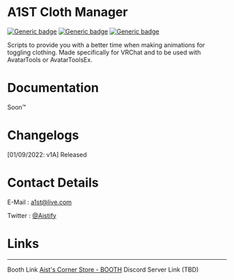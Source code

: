 


# A1ST Cloth Manager


[![Generic badge](https://img.shields.io/badge/Unity-2019.4.31f1-informational.svg)](https://unity3d.com/unity/whats-new/2019.4.31)
[![Generic badge](https://img.shields.io/badge/SDK-AvatarSDK3-informational.svg)](https://vrchat.com/home/download)
[![Generic badge](https://img.shields.io/github/release/Aistify/Manager?display_name=tag&label=v1A)](https://github.com/Aistify/A1ST-Cloth-Manager/releases/v1A)

Scripts to provide you with a better time when making animations for toggling clothing.
Made specifically for VRChat and to be used with AvatarTools or AvatarToolsEx.

# [](https://github.com/Aistify/A1ST-Cloth-Manager/blob/master/README.md#changelog)Documentation



Soon:tm:


# [](https://github.com/Aistify/A1ST-Cloth-Manager/blob/master/README.md#changelog)Changelogs



[01/09/2022: v1A] Released

# [](https://github.com/Aistify/A1ST-Cloth-Manager/blob/master/README.md#contacts)Contact Details



E-Mail :  [a1st@live.com](mailto:a1st@live.com)

Twitter : [@Aistify](https://twitter.com/aistify)

# [](https://github.com/Aistify/A1ST-Cloth-Manager/blob/master/README.md#repository)Links

----------

Booth Link  [Aist's Corner Store - BOOTH](https://aist.booth.pm/)
Discord Server Link (TBD)
